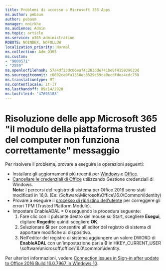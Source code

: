 ```yaml
---
title: Problemi di accesso a Microsoft 365 Apps
ms.author: pebaum
author: pebaum
manager: mnirkhe
ms.audience: Admin
ms.topic: article
ms.service: o365-administration
ROBOTS: NOINDEX, NOFOLLOW
localization_priority: Normal
ms.collection: Adm_O365
ms.custom:
- "9000571"
- "2559"
ms.openlocfilehash: 57a4df23dc66eaf4c283dde741be6f415939633d
ms.sourcegitcommit: c6692ce0fa1358ec3529e59ca0ecdfdea4cdc759
ms.translationtype: MT
ms.contentlocale: it-IT
ms.lasthandoff: 09/14/2020
ms.locfileid: "47695183"
---
```

# <a name="fixing-the-microsoft-365-apps-your-computers-trusted-platform-module-is-not-functioning-properly-message"></a>Risoluzione delle app Microsoft 365 "il modulo della piattaforma trusted del computer non funziona correttamente" messaggio

Per risolvere il problema, provare a eseguire le operazioni seguenti:

- Installare gli aggiornamenti più recenti per [Windows](https://support.microsoft.com/help/4027667/windows-10-update) e [Office](https://support.office.com/article/update-office-and-your-computer-with-microsoft-update-2ab296f3-7f03-43a2-8e50-46de917611c5).
- [Cancellare le credenziali di Office](https://docs.microsoft.com/eoffice/troubleshoot/error-messages/another-account-already-signed-in#step-3-clear-cached-credentials-on-the-computer) utilizzando Gestione credenziali di Windows.<br/>
    **Nota:** I percorsi del registro di sistema per Office 2016 sono stati modificati in 16,0. (Es: \Software\Microsoft\Office\16.0\Common\Identity\)
- Provare a eseguire il [processo di ripristino dell'utente](https://docs.microsoft.com/office365/troubleshoot/administration/connection-issue-when-sign-in-office-2016#symptom-2) per correggere gli errori TPM (Trusted Platform Module).
- Impostare EnableADAL = 0 eseguendo la procedura seguente:  
    1. Fare clic con il pulsante destro del mouse su Start, scegliere **Esegui**, digitare **Regedit**e quindi scegliere **OK**.
    2. Selezionare **Sì** per consentire all'editor del registro di sistema di apportare modifiche al dispositivo.
    3. Nell'editor del registro di sistema aggiungere un valore DWORD di **EnableADAL** con un'impostazione pari a **0** in HKEY_CURRENT_USER \software\microsoft\office\16.0\common\identity.

Per ulteriori informazioni, vedere [Connection issues in Sign-in after update to Office 2016 Build 16.0.7967 in Windows 10](https://docs.microsoft.com/office365/troubleshoot/administration/connection-issue-when-sign-in-office-2016).